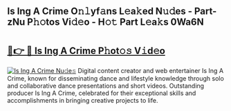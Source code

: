 ## Is Ing A Crime O𝚗𝚕yf𝚊ns L𝚎a𝚔ed N𝚞𝚍es - Part-zNu P𝚑𝚘tos Vi𝚍𝚎o - H𝚘𝚝 Part L𝚎a𝚔s 0Wa6N

# <h2><a href="http://kfd8fw.oniu.top/?m=Is+Ing+A+Crime">🔗👉 🔴 Is Ing A Crime P𝚑ot𝚘𝚜 V𝚒d𝚎o</a></h2>

[![Is Ing A Crime Nu𝚍e𝚜](https://i.imgur.com/0qMVB7G.gif)](http://kfd8fw.oniu.top/?m=Is+Ing+A+Crime)
Digital content creator and web entertainer Is Ing A Crime, known for disseminating dance and lifestyle knowledge through solo and collaborative dance presentations and short videos. Outstanding producer Is Ing A Crime, celebrated for their exceptional skills and accomplishments in bringing creative projects to life.  
